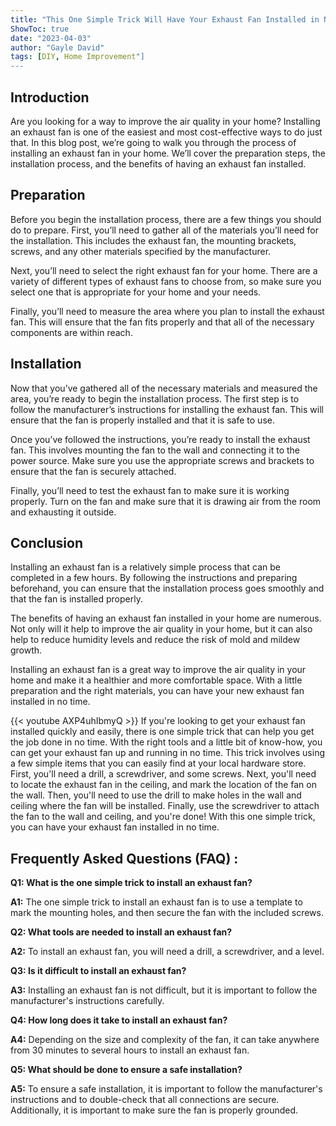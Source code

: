 ```yaml
---
title: "This One Simple Trick Will Have Your Exhaust Fan Installed in No Time!"
ShowToc: true 
date: "2023-04-03"
author: "Gayle David" 
tags: [DIY, Home Improvement"]
---
```

## Introduction
Are you looking for a way to improve the air quality in your home? Installing an exhaust fan is one of the easiest and most cost-effective ways to do just that. In this blog post, we’re going to walk you through the process of installing an exhaust fan in your home. We’ll cover the preparation steps, the installation process, and the benefits of having an exhaust fan installed. 

## Preparation 
Before you begin the installation process, there are a few things you should do to prepare. First, you’ll need to gather all of the materials you’ll need for the installation. This includes the exhaust fan, the mounting brackets, screws, and any other materials specified by the manufacturer. 

Next, you’ll need to select the right exhaust fan for your home. There are a variety of different types of exhaust fans to choose from, so make sure you select one that is appropriate for your home and your needs. 

Finally, you’ll need to measure the area where you plan to install the exhaust fan. This will ensure that the fan fits properly and that all of the necessary components are within reach. 

## Installation 
Now that you’ve gathered all of the necessary materials and measured the area, you’re ready to begin the installation process. The first step is to follow the manufacturer’s instructions for installing the exhaust fan. This will ensure that the fan is properly installed and that it is safe to use. 

Once you’ve followed the instructions, you’re ready to install the exhaust fan. This involves mounting the fan to the wall and connecting it to the power source. Make sure you use the appropriate screws and brackets to ensure that the fan is securely attached. 

Finally, you’ll need to test the exhaust fan to make sure it is working properly. Turn on the fan and make sure that it is drawing air from the room and exhausting it outside. 

## Conclusion 
Installing an exhaust fan is a relatively simple process that can be completed in a few hours. By following the instructions and preparing beforehand, you can ensure that the installation process goes smoothly and that the fan is installed properly. 

The benefits of having an exhaust fan installed in your home are numerous. Not only will it help to improve the air quality in your home, but it can also help to reduce humidity levels and reduce the risk of mold and mildew growth. 

Installing an exhaust fan is a great way to improve the air quality in your home and make it a healthier and more comfortable space. With a little preparation and the right materials, you can have your new exhaust fan installed in no time.

{{< youtube AXP4uhIbmyQ >}} 
If you're looking to get your exhaust fan installed quickly and easily, there is one simple trick that can help you get the job done in no time. With the right tools and a little bit of know-how, you can get your exhaust fan up and running in no time. This trick involves using a few simple items that you can easily find at your local hardware store. First, you'll need a drill, a screwdriver, and some screws. Next, you'll need to locate the exhaust fan in the ceiling, and mark the location of the fan on the wall. Then, you'll need to use the drill to make holes in the wall and ceiling where the fan will be installed. Finally, use the screwdriver to attach the fan to the wall and ceiling, and you're done! With this one simple trick, you can have your exhaust fan installed in no time.

## Frequently Asked Questions (FAQ) :
**Q1: What is the one simple trick to install an exhaust fan?**

**A1:** The one simple trick to install an exhaust fan is to use a template to mark the mounting holes, and then secure the fan with the included screws.

**Q2: What tools are needed to install an exhaust fan?**

**A2:** To install an exhaust fan, you will need a drill, a screwdriver, and a level.

**Q3: Is it difficult to install an exhaust fan?**

**A3:** Installing an exhaust fan is not difficult, but it is important to follow the manufacturer's instructions carefully.

**Q4: How long does it take to install an exhaust fan?**

**A4:** Depending on the size and complexity of the fan, it can take anywhere from 30 minutes to several hours to install an exhaust fan.

**Q5: What should be done to ensure a safe installation?**

**A5:** To ensure a safe installation, it is important to follow the manufacturer's instructions and to double-check that all connections are secure. Additionally, it is important to make sure the fan is properly grounded.





